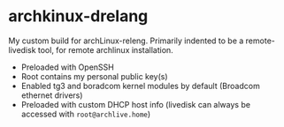 # archkinux-drelang

My custom build for archLinux-releng. Primarily indented to be a remote-livedisk tool, for remote archlinux installation.

* Preloaded with OpenSSH
* Root contains my personal public key(s)
* Enabled tg3 and boradcom kernel modules by default (Broadcom ethernet drivers)
* Preloaded with custom DHCP host info (livedisk can always be accessed with `root@archlive.home`)
